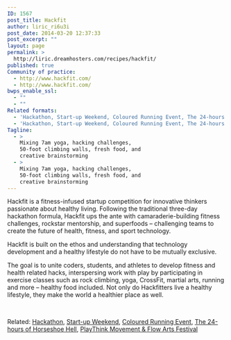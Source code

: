 ```yaml
---
ID: 1567
post_title: Hackfit
author: liric_ri6u3i
post_date: 2014-03-20 12:37:33
post_excerpt: ""
layout: page
permalink: >
  http://liric.dreamhosters.com/recipes/hackfit/
published: true
Community of practice:
  - http://www.hackfit.com/
  - http://www.hackfit.com/
bwps_enable_ssl:
  - ""
  - ""
Related formats:
  - 'Hackathon, Start-up Weekend, Coloured Running Event, The 24-hours of Horseshoe Hell, PlayThink Movement & Flow Arts Festival'
  - 'Hackathon, Start-up Weekend, Coloured Running Event, The 24-hours of Horseshoe Hell, PlayThink Movement & Flow Arts Festival'
Tagline:
  - >
    Mixing 7am yoga, hacking challenges,
    50-foot climbing walls, fresh food, and
    creative brainstorming
  - >
    Mixing 7am yoga, hacking challenges,
    50-foot climbing walls, fresh food, and
    creative brainstorming
---
```

Hackfit is a fitness-infused startup competition for innovative thinkers passionate about healthy living. Following the traditional three-day hackathon formula, Hackfit ups the ante with camaraderie-building fitness challenges, rockstar mentorship, and superfoods – challenging teams to create the future of health, fitness, and sport technology.

Hackfit is built on the ethos and understanding that technology development and a healthy lifestyle do not have to be mutually exclusive.

The goal is to unite coders, students, and athletes to develop fitness and health related hacks, interspersing work with play by participating in exercise classes such as rock climbing, yoga, CrossFit, martial arts, running and more – healthy food included. Not only do Hackfitters live a healthy lifestyle, they make the world a healthier place as well.

&nbsp;

Related: <a title="Hackathon" href="http://www.co-creative-recipes.cc/recipes/hackathon/">Hackathon</a>, <a title="Start-Up Weekend" href="http://www.co-creative-recipes.cc/recipes/start-up-weekend/">Start-up Weekend</a>, <a title="Coloured Running Event" href="http://www.co-creative-recipes.cc/recipes/coloured-running-event/">Coloured Running Event</a>, <a title="The 24-hours of Horseshoe Hell" href="http://www.co-creative-recipes.cc/recipes/the-24-hours-of-horseshoe-hell/">The 24-hours of Horseshoe Hell</a>, <a title="PlayThink Movement &amp; Flow Arts Festival" href="http://www.co-creative-recipes.cc/recipes/playthink-movement-flow-arts-festival/">PlayThink Movement &amp; Flow Arts Festival</a><a title="The 24-hours of Horseshoe Hell" href="http://www.co-creative-recipes.cc/recipes/the-24-hours-of-horseshoe-hell/">
</a>